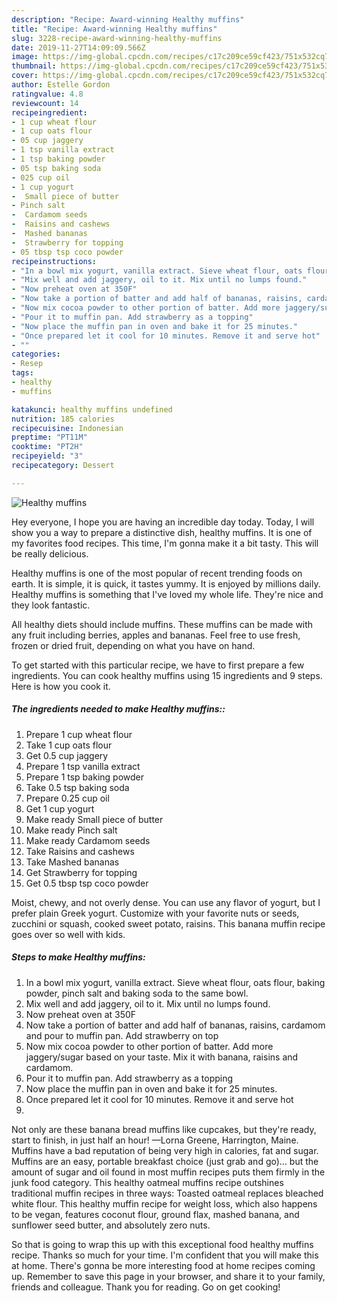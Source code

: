 ```yaml
---
description: "Recipe: Award-winning Healthy muffins"
title: "Recipe: Award-winning Healthy muffins"
slug: 3228-recipe-award-winning-healthy-muffins
date: 2019-11-27T14:09:09.566Z
image: https://img-global.cpcdn.com/recipes/c17c209ce59cf423/751x532cq70/healthy-muffins-recipe-main-photo.jpg
thumbnail: https://img-global.cpcdn.com/recipes/c17c209ce59cf423/751x532cq70/healthy-muffins-recipe-main-photo.jpg
cover: https://img-global.cpcdn.com/recipes/c17c209ce59cf423/751x532cq70/healthy-muffins-recipe-main-photo.jpg
author: Estelle Gordon
ratingvalue: 4.8
reviewcount: 14
recipeingredient:
- 1 cup wheat flour
- 1 cup oats flour
- 05 cup jaggery
- 1 tsp vanilla extract
- 1 tsp baking powder
- 05 tsp baking soda
- 025 cup oil
- 1 cup yogurt
-  Small piece of butter
- Pinch salt
-  Cardamom seeds
-  Raisins and cashews
-  Mashed bananas
-  Strawberry for topping
- 05 tbsp tsp coco powder
recipeinstructions:
- "In a bowl mix yogurt, vanilla extract. Sieve wheat flour, oats flour, baking powder, pinch salt and baking soda to the same bowl."
- "Mix well and add jaggery, oil to it. Mix until no lumps found."
- "Now preheat oven at 350F"
- "Now take a portion of batter and add half of bananas, raisins, cardamom and pour to muffin pan. Add strawberry on top"
- "Now mix cocoa powder to other portion of batter. Add more jaggery/sugar based on your taste. Mix it with banana, raisins and cardamom."
- "Pour it to muffin pan. Add strawberry as a topping"
- "Now place the muffin pan in oven and bake it for 25 minutes."
- "Once prepared let it cool for 10 minutes. Remove it and serve hot"
- ""
categories:
- Resep
tags:
- healthy
- muffins

katakunci: healthy muffins undefined
nutrition: 185 calories
recipecuisine: Indonesian
preptime: "PT11M"
cooktime: "PT2H"
recipeyield: "3"
recipecategory: Dessert

---
```



![Healthy muffins](https://img-global.cpcdn.com/recipes/c17c209ce59cf423/751x532cq70/healthy-muffins-recipe-main-photo.jpg)

Hey everyone, I hope you are having an incredible day today. Today, I will show you a way to prepare a distinctive dish, healthy muffins. It is one of my favorites food recipes. This time, I'm gonna make it a bit tasty. This will be really delicious.

Healthy muffins is one of the most popular of recent trending foods on earth. It is simple, it is quick, it tastes yummy. It is enjoyed by millions daily. Healthy muffins is something that I've loved my whole life. They're nice and they look fantastic.

All healthy diets should include muffins. These muffins can be made with any fruit including berries, apples and bananas. Feel free to use fresh, frozen or dried fruit, depending on what you have on hand.


To get started with this particular recipe, we have to first prepare a few ingredients. You can cook healthy muffins using 15 ingredients and 9 steps. Here is how you cook it.

##### The ingredients needed to make Healthy muffins::

1. Prepare 1 cup wheat flour
1. Take 1 cup oats flour
1. Get 0.5 cup jaggery
1. Prepare 1 tsp vanilla extract
1. Prepare 1 tsp baking powder
1. Take 0.5 tsp baking soda
1. Prepare 0.25 cup oil
1. Get 1 cup yogurt
1. Make ready  Small piece of butter
1. Make ready Pinch salt
1. Make ready  Cardamom seeds
1. Take  Raisins and cashews
1. Take  Mashed bananas
1. Get  Strawberry for topping
1. Get 0.5 tbsp tsp coco powder


Moist, chewy, and not overly dense. You can use any flavor of yogurt, but I prefer plain Greek yogurt. Customize with your favorite nuts or seeds, zucchini or squash, cooked sweet potato, raisins. This banana muffin recipe goes over so well with kids. 

##### Steps to make Healthy muffins:

1. In a bowl mix yogurt, vanilla extract. Sieve wheat flour, oats flour, baking powder, pinch salt and baking soda to the same bowl.
1. Mix well and add jaggery, oil to it. Mix until no lumps found.
1. Now preheat oven at 350F
1. Now take a portion of batter and add half of bananas, raisins, cardamom and pour to muffin pan. Add strawberry on top
1. Now mix cocoa powder to other portion of batter. Add more jaggery/sugar based on your taste. Mix it with banana, raisins and cardamom.
1. Pour it to muffin pan. Add strawberry as a topping
1. Now place the muffin pan in oven and bake it for 25 minutes.
1. Once prepared let it cool for 10 minutes. Remove it and serve hot
1. 


Not only are these banana bread muffins like cupcakes, but they&#39;re ready, start to finish, in just half an hour! —Lorna Greene, Harrington, Maine. Muffins have a bad reputation of being very high in calories, fat and sugar. Muffins are an easy, portable breakfast choice (just grab and go)… but the amount of sugar and oil found in most muffin recipes puts them firmly in the junk food category. This healthy oatmeal muffins recipe outshines traditional muffin recipes in three ways: Toasted oatmeal replaces bleached white flour. This healthy muffin recipe for weight loss, which also happens to be vegan, features coconut flour, ground flax, mashed banana, and sunflower seed butter, and absolutely zero nuts. 

So that is going to wrap this up with this exceptional food healthy muffins recipe. Thanks so much for your time. I'm confident that you will make this at home. There's gonna be more interesting food at home recipes coming up. Remember to save this page in your browser, and share it to your family, friends and colleague. Thank you for reading. Go on get cooking!
